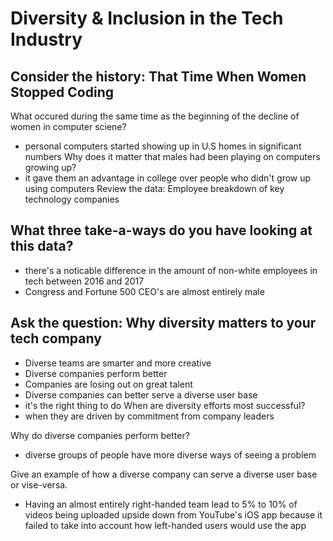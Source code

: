 # Diversity & Inclusion in the Tech Industry

## Consider the history: That Time When Women Stopped Coding
What occured during the same time as the beginning of the decline of women in computer sciene?
  - personal computers started showing up in U.S homes in significant numbers
Why does it matter that males had been playing on computers growing up?
  - it gave them an advantage in college over people who didn't grow up using computers
Review the data: Employee breakdown of key technology companies
  
## What three take-a-ways do you have looking at this data?
  - there's a noticable difference in the amount of non-white employees in tech between 2016 and 2017
  - Congress and Fortune 500 CEO's are almost entirely male
  
## Ask the question: Why diversity matters to your tech company
  - Diverse teams are smarter and more creative
  - Diverse companies perform better
  - Companies are losing out on great talent
  - Diverse companies can better serve a diverse user base
  - it's the right thing to do
When are diversity efforts most successful?
  - when they are driven by commitment from company leaders

Why do diverse companies perform better?
  - diverse groups of people have more diverse ways of seeing a problem

Give an example of how a diverse company can serve a diverse user base or vise-versa.
  - Having an almost entirely right-handed team lead to 5% to 10% of videos being uploaded upside down from YouTube's iOS app because it failed to take into account how left-handed users would use the app
